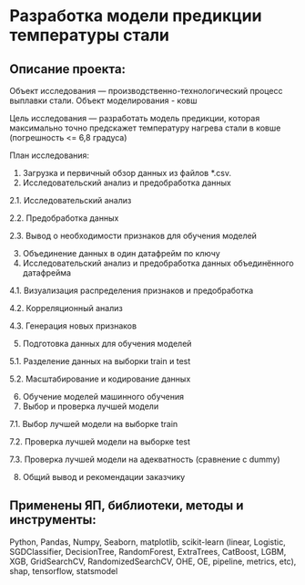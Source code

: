 # Разработка модели предикции температуры стали

## Описание проекта:

Объект исследования — производственно-технологический процесс выплавки стали. Объект моделирования - ковш

Цель исследования — разработать модель предикции, которая максимально точно предскажет температуру нагрева стали в ковше (погрешность <= 6,8 градуса)

План исследования:

1. Загрузка и первичный обзор данных из файлов *.csv. 
2. Исследовательский анализ и предобработка данных

2.1. Исследовательский анализ

2.2. Предобработка данных

2.3. Вывод о необходимости признаков для обучения моделей

3. Объединение данных в один датафрейм по ключу
4. Исследовательский анализ и предобработка данных объединённого датафрейма

4.1. Визуализация распределения признаков и предобработка

4.2. Корреляционный анализ

4.3. Генерация новых признаков

5. Подготовка данных для обучения моделей

5.1. Разделение данных на выборки train и test

5.2. Масштабирование и кодирование данных

6. Обучение моделей машинного обучения
7. Выбор и проверка лучшей модели

7.1. Выбор лучшей модели на выборке train

7.2. Проверка лучшей модели на выборке test

7.3. Проверка лучшей модели на адекватность (сравнение с dummy)

8. Общий вывод и рекомендации заказчику



## Применены ЯП, библиотеки, методы и инструменты:
Python, Pandas, Numpy, Seaborn, matplotlib, scikit-learn (linear, Logistic, SGDClassifier, DecisionTree, RandomForest, ExtraTrees, CatBoost, LGBM, XGB,
GridSearchCV, RandomizedSearchCV, OHE, OE, pipeline, metrics, etc), shap, tensorflow, statsmodel
